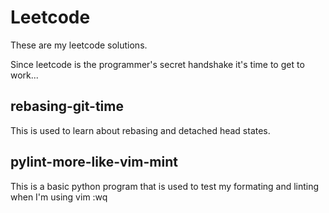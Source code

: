 # Leetcode

These are my leetcode solutions.

Since leetcode is the programmer's secret handshake it's time to get to work...


## rebasing-git-time 
This is used to learn about rebasing and detached head states.

## pylint-more-like-vim-mint
This is a basic python program that is used to test my formating and linting when I'm using vim :wq

